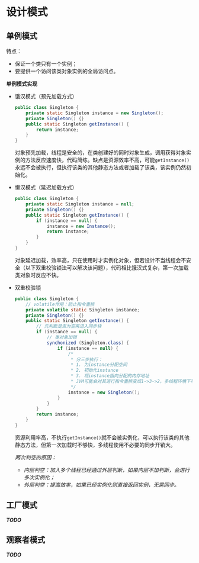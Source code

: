 # 设计模式

## 单例模式

特点：

- 保证一个类只有一个实例；
- 要提供一个访问该类对象实例的全局访问点。

**单例模式实现**

- 饿汉模式（预先加载方式）

    ```java
    public class Singleton {
        private static Singleton instance = new Singleton();
        private Singleton() {}
        public static Singleton getInstance() {
            return instance;
        }
    }
    ```

    对象预先加载，线程是安全的，在类创建好的同时对象生成，调用获得对象实例的方法反应速度快，代码简练。缺点是资源效率不高，可能`getInstance()`永远不会被执行，但执行该类的其他静态方法或者加载了该类，该实例仍然初始化。

- 懒汉模式（延迟加载方式）

    ```java
    public class Singleton {
        private static Singleton instance = null;
        private Singleton() {}
        public static Singleton getInstance() {
            if (instance == null) {
                instance = new Instance();
                return instance;
            }
        }
    }
    ```

    对象延迟加载，效率高，只在使用时才实例化对象，但若设计不当线程会不安全（以下双重校验锁法可以解决该问题），代码相比饿汉式复杂，第一次加载类对象时反应不快。

- 双重校验锁

    ```java
    public class Singleton {
        // volatile作用：防止指令重排
        private volatile static Singleton instance;
        private Singleton() {}
        public static Singleton getInstance() {
            // 先判断是否为空再进入同步块
            if (instance == null) {
                // 类对象加锁
                synchonized (Singleton.class) {
                    if (instance == null) {
                        /* 
                         * 分三步执行：
                         * 1. 为instance分配空间
                         * 2. 初始化instance
                         * 3. 将instance指向分配的内存地址
                         * JVM可能会对其进行指令重排变成1->3->2，多线程环境下可能会导致线程获得还未初始化的实例
                         */
                        instance = new Singleton();
                    }
                }
            }
            return instance;
        }
    }
    ```

    资源利用率高，不执行`getInstance()`就不会被实例化，可以执行该类的其他静态方法，但第一次加载时不够快，多线程使用不必要的同步开销大。

    _两次判空的原因：_

    - _内层判空：加入多个线程已经通过外层判断，如果内层不加判断，会进行多次实例化；_
    - _外层判空：提高效率，如果已经实例化则直接返回实例，无需同步。_

## 工厂模式

***TODO***

## 观察者模式

***TODO***